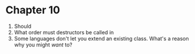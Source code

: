# Chapter 10

1. Should 
2. What order must destructors be called in 
3. Some languages don't let you extend an existing class. What's a reason why you might *want* to?


